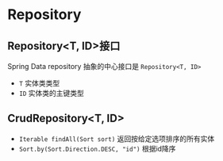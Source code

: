 # Repository

## Repository\<T, ID>接口

Spring Data repository 抽象的中心接口是 `Repository<T, ID>`

* `T` 实体类类型
* `ID` 实体类的主键类型

## CrudRepository\<T, ID>

* `Iterable findAll(Sort sort)`  返回按给定选项排序的所有实体
* `Sort.by(Sort.Direction.DESC, "id")` 根据id降序



